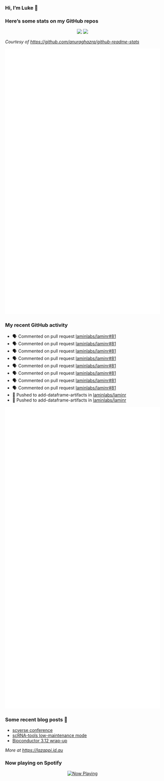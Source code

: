 
<!-- README.md is generated from README.Rmd. Please edit that file -->

### Hi, I’m Luke 👋

<!--
**lazappi/lazappi** is a ✨ _special_ ✨ repository because its `README.md` (this file) appears on your GitHub profile.
&#10;Here are some ideas to get you started:
&#10;- 🔭 I’m currently working on ...
- 🌱 I’m currently learning ...
- 👯 I’m looking to collaborate on ...
- 🤔 I’m looking for help with ...
- 💬 Ask me about ...
- 📫 How to reach me: ...
- 😄 Pronouns: ...
- ⚡ Fun fact: ...
-->

### Here’s some stats on my GitHub repos

<p align="center">
<img src="https://github-readme-stats.vercel.app/api?username=lazappi&count_private=true&show_icons=true&theme=buefy&hide_title=True">
<img src="https://github-readme-stats.vercel.app/api/top-langs/?username=lazappi&hide=html&theme=buefy&layout=compact">
</p>

*Courtesy of <https://github.com/anuraghazra/github-readme-stats>*

<p align="center" style="width:100%;">
<img src="https://github.com/lazappi/lazappi/raw/main/github-intro.svg">
</p>

### My recent GitHub activity

- 🗣 Commented on pull request
  [laminlabs/laminr#81](https://github.com/laminlabs/laminr#81)
- 🗣 Commented on pull request
  [laminlabs/laminr#81](https://github.com/laminlabs/laminr#81)
- 🗣 Commented on pull request
  [laminlabs/laminr#81](https://github.com/laminlabs/laminr#81)
- 🗣 Commented on pull request
  [laminlabs/laminr#81](https://github.com/laminlabs/laminr#81)
- 🗣 Commented on pull request
  [laminlabs/laminr#81](https://github.com/laminlabs/laminr#81)
- 🗣 Commented on pull request
  [laminlabs/laminr#81](https://github.com/laminlabs/laminr#81)
- 🗣 Commented on pull request
  [laminlabs/laminr#81](https://github.com/laminlabs/laminr#81)
- 🗣 Commented on pull request
  [laminlabs/laminr#81](https://github.com/laminlabs/laminr#81)
- 📨 Pushed to add-dataframe-artifacts in
  [laminlabs/laminr](https://github.com/laminlabs/laminr)
- 📨 Pushed to add-dataframe-artifacts in
  [laminlabs/laminr](https://github.com/laminlabs/laminr)

<p align="center" style="width:100%;">
<img src="https://github.com/lazappi/lazappi/raw/main/github-status.svg">
</p>

### Some recent blog posts 📝

- [scverse
  conference](https://lazappi.id.au/posts/2024-09-15-scverse-conference/)
- [scRNA-tools low-maintenance
  mode](https://lazappi.id.au/posts/2024-03-04-scRNAtools-low-maintenance/)
- [Bioconductor 3.12
  wrap-up](https://lazappi.id.au/posts/2020-10-30-bioconductor-3-12-wrap-up/)

*More at <https://lazappi.id.au>*

<!-- ### My latest tweet 👇 and retweet 👉 -->

### Now playing on Spotify

<p align="center">
<a href="https://now-playing-profile.lazappi.vercel.app/now-playing?open">
<img src="https://now-playing-profile.lazappi.vercel.app/now-playing" width="256" height="64" alt="Now Playing">
</a>
</p>
